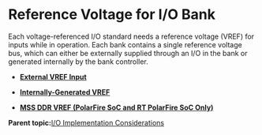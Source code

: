 # Reference Voltage for I/O Bank

Each voltage-referenced I/O standard needs a reference voltage \(VREF\) for inputs while in operation. Each bank contains a single reference voltage bus, which can either be externally supplied through an I/O in the bank or generated internally by the bank controller.

-   **[External VREF Input](GUID-45157055-2048-4759-9AF7-6D3BB60825C4.md)**  

-   **[Internally-Generated VREF](GUID-2D875B4A-39AD-4D29-8079-DCBC4B3D273E.md)**  

-   **[MSS DDR VREF \(PolarFire SoC and RT PolarFire SoC Only\)](GUID-6EC77B84-BC70-4D8F-9359-53107EEC01A1.md)**  


**Parent topic:**[I/O Implementation Considerations](GUID-984E4773-788B-43B2-8E99-D0C476AC29DD.md)

